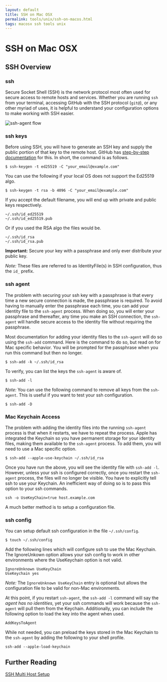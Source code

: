 ```yaml
---
layout: default
title: SSH on Mac OSX
permalink: tools/unix/ssh-on-macos.html
tags: macosx ssh tools unix
---
```


# SSH on Mac OSX

## SSH Overview

### ssh

Secure Socket Shell (SSH) is the network protocol most often used for secure access to remote hosts and services. Whether you are running `ssh` from your terminal, accessing GitHub with the SSH protocol (`git@`), or any other myriad of uses, it is helpful to understand your configuration options to make working with SSH easier.

![ssh-agent flow](/assets/images/ssh-agent-flow.svg)

### ssh keys

Before using SSH, you will have to generate an SSH key and supply the public portion of that key to the remote host. GitHub has [step-by-step documentation](https://docs.github.com/en/authentication/connecting-to-github-with-ssh/generating-a-new-ssh-key-and-adding-it-to-the-ssh-agent) for this. In short, the command is as follows.

```
$ ssh-keygen -t ed25519 -C "your_email@example.com"
```

You can use the following if your local OS does not support the Ed25519 algo.

```
$ ssh-keygen -t rsa -b 4096 -C "your_email@example.com"
```

If you accept the default filename, you will end up with private and public keys respectively.

```
~/.ssh/id_ed25519
~/.ssh/id_ed25519.pub
```

Or if you used the RSA algo the files would be.
```
~/.ssh/id_rsa
~/.ssh/id_rsa.pub
```

**Important:** Secure your key with a passphrase and only ever distribute your public key.

_Note:_ These files are referred to as IdentityFile(s) in SSH configuration, thus the `id_` prefix.

### ssh agent

The problem with securing your ssh key with a passphrase is that every time a new secure connection is made, the passphrase is required. To avoid having to manually enter the passphrase each time, you can add your identity file to the `ssh-agent` process. When doing so, you will enter your passphrase and thereafter, any time you make an SSH connection, the `ssh-agent` will handle secure access to the identity file without requiring the passphrase.

Most documentation for adding your identity files to the `ssh-agent` will do so using the `ssh-add` command. Here is the command to do so, but read on for Mac specific behavior. You will be prompted for the passphrase when you run this command but then no longer.
```
$ ssh-add -k ~/.ssh/id_rsa
```

To verify, you can list the keys the `ssh-agent` is aware of.
```
$ ssh-add -l
```

_Note:_ You can use the following command to remove all keys from the `ssh-agent`. This is useful if you want to test your ssh configuration.
```
$ ssh-add -D
```

### Mac Keychain Access

The problem with adding the identity files into the running `ssh-agent` process is that when it restarts, we have to repeat the process. Apple has integrated the Keychain so you have permanent storage for your identity files, making them available to the `ssh-agent` process. To add them, you will need to use a Mac specific option.
```
$ ssh-add --apple-use-keychain ~/.ssh/id_rsa
```

Once you have run the above, you will see the identity file with `ssh-add -l`. However, unless your ssh is configured correctly, once you restart the `ssh-agent` process, the files will no longer be visible. You have to explicitly tell ssh to use your Keychain. An inefficient way of doing so is to pass this option to your ssh commands.
```
ssh -o UseKeyChain=true host.example.com
```

A much better method is to setup a configuration file.

### ssh config

You can setup default ssh configuration in the file `~/.ssh/config`.
```
$ touch ~/.ssh/config
```

Add the following lines which will configure ssh to use the Mac Keychain. The IgnoreUnkown option allows your ssh config to work in other environments where the UseKeychain option is not valid.
```
IgnoreUnknown UseKeyChain
UseKeychain yes
```

_Note:_ The `IgnoreUnknown UseKeyChain` entry is optional but allows the configuration file to be valid for non-Mac environments.

At this point, if you restart `ssh-agent`, the `ssh-add -l` command will say the _agent has no identities_, yet your ssh commands will work because the `ssh-agent` will pull them from the Keychain. Additionally, you can include the following option to load the key into the agent when used. 
```
AddKeysToAgent
```

While not needed, you can preload the keys stored in the Mac Keychain to the `ssh-agent` by adding the following to your shell profile.
```
ssh-add --apple-load-keychain
```

## Further Reading

[SSH Multi Host Setup](/tools/unix/ssh-multi-host-setup.html)

